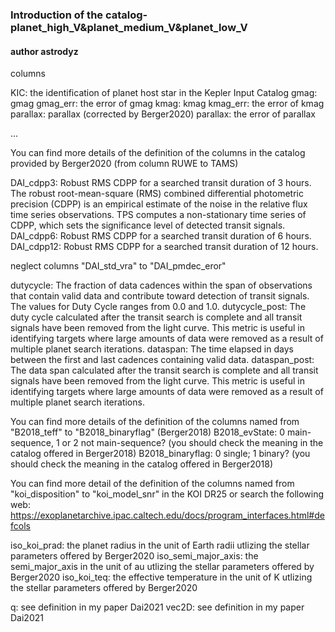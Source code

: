 ### Introduction of the catalog-planet_high_V&planet_medium_V&planet_low_V

#### author astrodyz

columns

KIC: the identification of planet host star in the Kepler Input Catalog
gmag: gmag
gmag_err: the error of gmag
kmag: kmag
kmag_err: the error of kmag
parallax: parallax (corrected by Berger2020)
parallax: the error of parallax

...

You can find more details of the definition of the columns in the catalog provided by Berger2020 (from column RUWE to TAMS)

DAI_cdpp3: Robust RMS CDPP for a searched transit duration of 3 hours. The robust root-mean-square (RMS) combined differential photometric precision (CDPP) is an empirical estimate of the noise in the relative flux time series observations. TPS computes a non-stationary time series of CDPP, which sets the significance level of detected transit signals.
DAI_cdpp6: Robust RMS CDPP for a searched transit duration of 6 hours.
DAI_cdpp12: Robust RMS CDPP for a searched transit duration of 12 hours.

neglect columns "DAI_std_vra" to "DAI_pmdec_eror"

dutycycle: The fraction of data cadences within the span of observations that contain valid data and contribute toward detection of transit signals. The values for Duty Cycle ranges from 0.0 and 1.0.
dutycycle_post: The duty cycle calculated after the transit search is complete and all transit signals have been removed from the light curve. This metric is useful in identifying targets where large amounts of data were removed as a result of multiple planet search iterations.
dataspan: The time elapsed in days between the first and last cadences containing valid data.
dataspan_post: The data span calculated after the transit search is complete and all transit signals have been removed from the light curve. This metric is useful in identifying targets where large amounts of data were removed as a result of multiple planet search iterations.

You can find more details of the definition of the columns named from "B2018_teff" to "B2018_binaryflag" (Berger2018)
B2018_evState: 0 main-sequence, 1 or 2 not main-sequence? (you should check the meaning in the catalog offered in Berger2018)
B2018_binaryflag: 0 single; 1 binary? (you should check the meaning in the catalog offered in Berger2018)

You can find more detail of the definition of the columns named from "koi_disposition" to "koi_model_snr" in the KOI DR25 or search the following web: https://exoplanetarchive.ipac.caltech.edu/docs/program_interfaces.html#defcols

iso_koi_prad: the planet radius in the unit of Earth radii utlizing the stellar parameters offered by Berger2020
iso_semi_major_axis: the semi_major_axis in the unit of au utlizing the stellar parameters offered by Berger2020
iso_koi_teq: the effective temperature in the unit of K utlizing the stellar parameters offered by Berger2020

q: see definition in my paper Dai2021
vec2D: see definition in my paper Dai2021